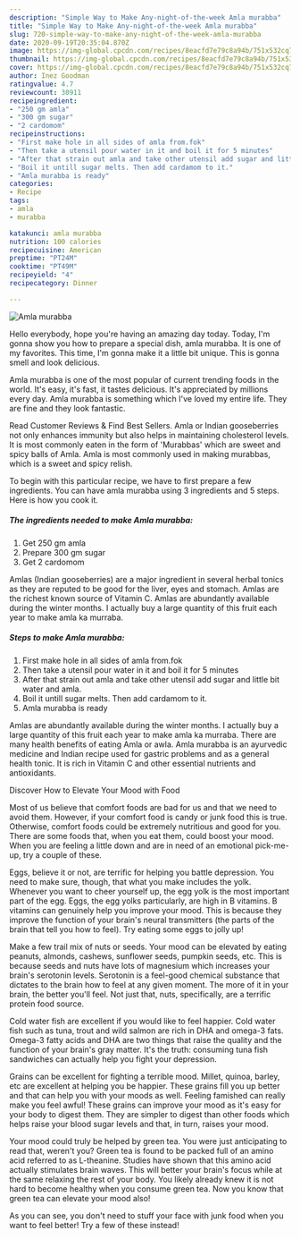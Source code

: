 ```yaml
---
description: "Simple Way to Make Any-night-of-the-week Amla murabba"
title: "Simple Way to Make Any-night-of-the-week Amla murabba"
slug: 720-simple-way-to-make-any-night-of-the-week-amla-murabba
date: 2020-09-19T20:35:04.870Z
image: https://img-global.cpcdn.com/recipes/8eacfd7e79c8a94b/751x532cq70/amla-murabba-recipe-main-photo.jpg
thumbnail: https://img-global.cpcdn.com/recipes/8eacfd7e79c8a94b/751x532cq70/amla-murabba-recipe-main-photo.jpg
cover: https://img-global.cpcdn.com/recipes/8eacfd7e79c8a94b/751x532cq70/amla-murabba-recipe-main-photo.jpg
author: Inez Goodman
ratingvalue: 4.7
reviewcount: 30911
recipeingredient:
- "250 gm amla"
- "300 gm sugar"
- "2 cardomom"
recipeinstructions:
- "First make hole in all sides of amla from.fok"
- "Then take a utensil pour water in it and boil it for 5 minutes"
- "After that strain out amla and take other utensil add sugar and little bit water and amla."
- "Boil it untill sugar melts. Then add cardamom to it."
- "Amla murabba is ready"
categories:
- Recipe
tags:
- amla
- murabba

katakunci: amla murabba 
nutrition: 100 calories
recipecuisine: American
preptime: "PT24M"
cooktime: "PT49M"
recipeyield: "4"
recipecategory: Dinner

---
```



![Amla murabba](https://img-global.cpcdn.com/recipes/8eacfd7e79c8a94b/751x532cq70/amla-murabba-recipe-main-photo.jpg)

Hello everybody, hope you're having an amazing day today. Today, I'm gonna show you how to prepare a special dish, amla murabba. It is one of my favorites. This time, I'm gonna make it a little bit unique. This is gonna smell and look delicious.

Amla murabba is one of the most popular of current trending foods in the world. It's easy, it's fast, it tastes delicious. It's appreciated by millions every day. Amla murabba is something which I've loved my entire life. They are fine and they look fantastic.

Read Customer Reviews &amp; Find Best Sellers. Amla or Indian gooseberries not only enhances immunity but also helps in maintaining cholesterol levels. It is most commonly eaten in the form of &#39;Murabbas&#39; which are sweet and spicy balls of Amla. Amla is most commonly used in making murabbas, which is a sweet and spicy relish.


To begin with this particular recipe, we have to first prepare a few ingredients. You can have amla murabba using 3 ingredients and 5 steps. Here is how you cook it.

<!--inarticleads1-->

##### The ingredients needed to make Amla murabba:

1. Get 250 gm amla
1. Prepare 300 gm sugar
1. Get 2 cardomom


Amlas (Indian gooseberries) are a major ingredient in several herbal tonics as they are reputed to be good for the liver, eyes and stomach. Amlas are the richest known source of Vitamin C. Amlas are abundantly available during the winter months. I actually buy a large quantity of this fruit each year to make amla ka murraba. 

<!--inarticleads2-->

##### Steps to make Amla murabba:

1. First make hole in all sides of amla from.fok
1. Then take a utensil pour water in it and boil it for 5 minutes
1. After that strain out amla and take other utensil add sugar and little bit water and amla.
1. Boil it untill sugar melts. Then add cardamom to it.
1. Amla murabba is ready


Amlas are abundantly available during the winter months. I actually buy a large quantity of this fruit each year to make amla ka murraba. There are many health benefits of eating Amla or awla. Amla murabba is an ayurvedic medicine and Indian recipe used for gastric problems and as a general health tonic. It is rich in Vitamin C and other essential nutrients and antioxidants. 

Discover How to Elevate Your Mood with Food


Most of us believe that comfort foods are bad for us and that we need to avoid them. However, if your comfort food is candy or junk food this is true. Otherwise, comfort foods could be extremely nutritious and good for you. There are some foods that, when you eat them, could boost your mood. When you are feeling a little down and are in need of an emotional pick-me-up, try a couple of these.

Eggs, believe it or not, are terrific for helping you battle depression. You need to make sure, though, that what you make includes the yolk. Whenever you want to cheer yourself up, the egg yolk is the most important part of the egg. Eggs, the egg yolks particularly, are high in B vitamins. B vitamins can genuinely help you improve your mood. This is because they improve the function of your brain's neural transmitters (the parts of the brain that tell you how to feel). Try eating some eggs to jolly up!

Make a few trail mix of nuts or seeds. Your mood can be elevated by eating peanuts, almonds, cashews, sunflower seeds, pumpkin seeds, etc. This is because seeds and nuts have lots of magnesium which increases your brain's serotonin levels. Serotonin is a feel-good chemical substance that dictates to the brain how to feel at any given moment. The more of it in your brain, the better you'll feel. Not just that, nuts, specifically, are a terrific protein food source.

Cold water fish are excellent if you would like to feel happier. Cold water fish such as tuna, trout and wild salmon are rich in DHA and omega-3 fats. Omega-3 fatty acids and DHA are two things that raise the quality and the function of your brain's gray matter. It's the truth: consuming tuna fish sandwiches can actually help you fight your depression. 

Grains can be excellent for fighting a terrible mood. Millet, quinoa, barley, etc are excellent at helping you be happier. These grains fill you up better and that can help you with your moods as well. Feeling famished can really make you feel awful! These grains can improve your mood as it's easy for your body to digest them. They are simpler to digest than other foods which helps raise your blood sugar levels and that, in turn, raises your mood.

Your mood could truly be helped by green tea. You were just anticipating to read that, weren't you? Green tea is found to be packed full of an amino acid referred to as L-theanine. Studies have shown that this amino acid actually stimulates brain waves. This will better your brain's focus while at the same relaxing the rest of your body. You likely already knew it is not hard to become healthy when you consume green tea. Now you know that green tea can elevate your mood also!

As you can see, you don't need to stuff your face with junk food when you want to feel better! Try a few of these instead!

